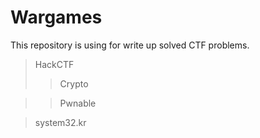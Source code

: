 # Wargames

This repository is using for write up solved CTF problems.

> HackCTF
>  > Crypto

>  > Pwnable

> system32.kr
